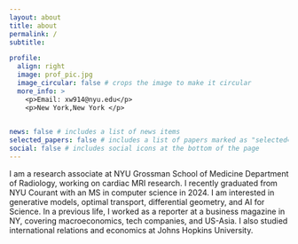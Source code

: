 ```yaml
---
layout: about
title: about
permalink: /
subtitle: 

profile:
  align: right
  image: prof_pic.jpg
  image_circular: false # crops the image to make it circular
  more_info: >
    <p>Email: xw914@nyu.edu</p>
    <p>New York,New York </p>
    

news: false # includes a list of news items
selected_papers: false # includes a list of papers marked as "selected={true}"
social: false # includes social icons at the bottom of the page
---
```


I am a research associate at NYU Grossman School of Medicine Department of Radiology, working on cardiac MRI research. I recently graduated from NYU Courant with an MS in computer science in 2024. I am interested in generative models, optimal transport, differential geometry, and AI for Science. In a previous life, I worked as a reporter at a business magazine in NY, covering macroeconomics, tech companies, and US-Asia. I also studied international relations and economics at Johns Hopkins University.